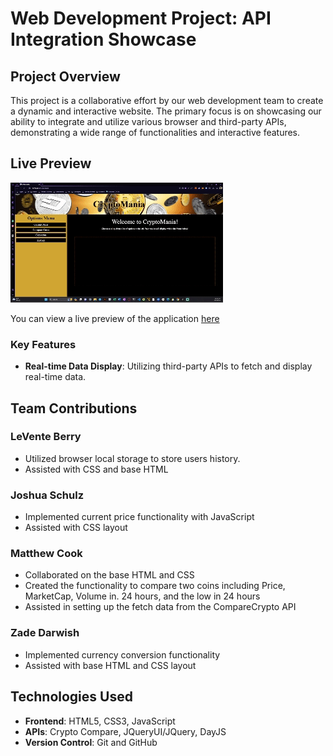 # Web Development Project: API Integration Showcase

## Project Overview

This project is a collaborative effort by our web development team to create a dynamic and interactive website. The primary focus is on showcasing our ability to integrate and utilize various browser and third-party APIs, demonstrating a wide range of functionalities and interactive features.

## Live Preview

![Live Preview](img/2024-01-10_23-02-50.gif)

You can view a live preview of the application [here](https://hokage-216.github.io/the-A-team/)

### Key Features

- **Real-time Data Display**: Utilizing third-party APIs to fetch and display real-time data.

## Team Contributions

### LeVente Berry

- Utilized browser local storage to store users history.
- Assisted with CSS and base HTML

### Joshua Schulz

- Implemented current price functionality with JavaScript
- Assisted with CSS layout

### Matthew Cook

- Collaborated on the base HTML and CSS
- Created the functionality to compare two coins including Price, MarketCap, Volume in. 24 hours, and the low in 24 hours
- Assisted in setting up the fetch data from the CompareCrypto API

### Zade Darwish 

- Implemented currency conversion functionality
- Assisted with base HTML and CSS layout

## Technologies Used

- **Frontend**: HTML5, CSS3, JavaScript
- **APIs**: Crypto Compare, JQueryUI/JQuery, DayJS 
- **Version Control**: Git and GitHub

